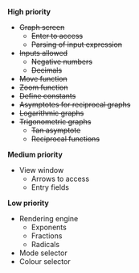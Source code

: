 **High priority**
- ~~Graph screen~~
    - ~~Enter to access~~
    - ~~Parsing of input expression~~
- ~~Inputs allowed~~
    - ~~Negative numbers~~
    - ~~Decimals~~
- ~~Move function~~
- ~~Zoom function~~
- ~~Define constants~~
- ~~Asymptotes for reciprocal graphs~~
- ~~Logarithmic graphs~~
- ~~Trigonometric graphs~~
    - ~~Tan asymptote~~
    - ~~Reciprocal functions~~

**Medium priority**
- View window
    - Arrows to access
    - Entry fields

**Low priority**
- Rendering engine
    - Exponents
    - Fractions
    - Radicals
- Mode selector
- Colour selector
